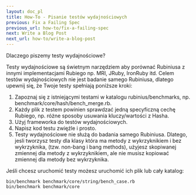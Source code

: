 ```yaml
---
layout: doc_pl
title: How-To - Pisanie testów wydajnościowych
previous: Fix a Failing Spec
previous_url: how-to/fix-a-failing-spec
next: Write a Blog Post
next_url: how-to/write-a-blog-post
---
```


Dlaczego piszemy testy wydajnościowe?

Testy wydajnościowe są świetnym narzędziem aby porównać Rubiniusa z innymi
implementacjami Rubiego np. MRI, JRuby, IronRuby itd. Celem testów wydajnościowych
nie jest badanie samego Rubiniusa, dlatego upewnij się, że Twoje testy spełniają
poniższe kroki:

  1.  Zapoznaj się z istniejącymi testami w katalogu rubinius/benchmarks,
      np. benchmark/core/hash/bench_merge.rb.
  2.  Każdy plik z testem powinien sprawdzać jedną specyficzną cechę Rubiego, np. różne
      sposoby usuwania kluczy/wartości z Hasha.
  3.  Użyj frameworka do testów wydajnościowych.
  4.  Napisz kod testu zwięźle i prosto.
  5. Testy wydajnościowe nie służą do badania samego Rubiniusa. Dlatego,
     jesli tworzysz testy dla klasy która ma metody z wykrzyknikiem i bez
     wykrzyknika, (tzw. non-bang i bang methods), użyjesz skopiwanej zmiennej
     dla metody z wykrzyknikiem, ale nie musisz kopiować zmiennej dla metody
     bez wykrzyknika.

Jeśli chcesz uruchomić testy możesz uruchomić ich plik lub cały katalog:

    bin/benchmark benchmark/core/string/bench_case.rb
    bin/benchmark benchmark/core
